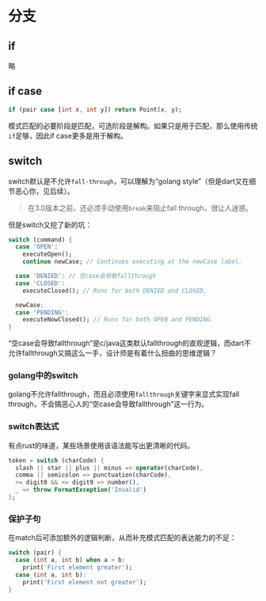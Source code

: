 # 分支
## if

略

## if case

```dart
if (pair case [int x, int y]) return Point(x, y);
```

模式匹配的必要阶段是匹配，可选阶段是解构。如果只是用于匹配，那么使用传统`if`足够，因此if case更多是用于解构。
## switch

switch默认是不允许`fall-through`，可以理解为“golang style”（但是dart又在细节恶心你，见后续）。

>在3.0版本之前，还必须手动使用`break`来阻止fall through，很让人迷惑。

但是switch又挖了新的坑：

```dart
switch (command) {
  case 'OPEN':
    executeOpen();
    continue newCase; // Continues executing at the newCase label.

  case 'DENIED': // 空case会导致fallthrough
  case 'CLOSED':
    executeClosed(); // Runs for both DENIED and CLOSED,

  newCase:
  case 'PENDING':
    executeNowClosed(); // Runs for both OPEN and PENDING.
}
```

“空case会导致fallthrough”是c/java这类默认fallthrough的直观逻辑，而dart不允许fallthrough又搞这么一手，设计师是有着什么扭曲的思维逻辑？

### golang中的switch

golang不允许fallthrough，而且必须使用`fallthrough`关键字来显式实现fall through，不会搞恶心人的“空case会导致fallthrough”这一行为。

### switch表达式

有点rust的味道，某些场景使用该语法能写出更清晰的代码。

```dart
token = switch (charCode) {
  slash || star || plus || minus => operator(charCode),
  comma || semicolon => punctuation(charCode),
  >= digit0 && <= digit9 => number(),
  _ => throw FormatException('Invalid')
};
```

### 保护子句

在match后可添加额外的逻辑判断，从而补充模式匹配的表达能力的不足：

```dart
switch (pair) {
  case (int a, int b) when a > b:
    print('First element greater');
  case (int a, int b):
    print('First element not greater');
}
```


